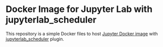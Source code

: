# Docker Image for Jupyter Lab with jupyterlab_scheduler

This repository is a simple Docker files to host [Jupyter Docker image](https://hub.docker.com/r/jupyter/scipy-notebook) with [jupyterlab_scheduler](https://github.com/tiburon-security/jupyterlab_scheduler) plugin.
